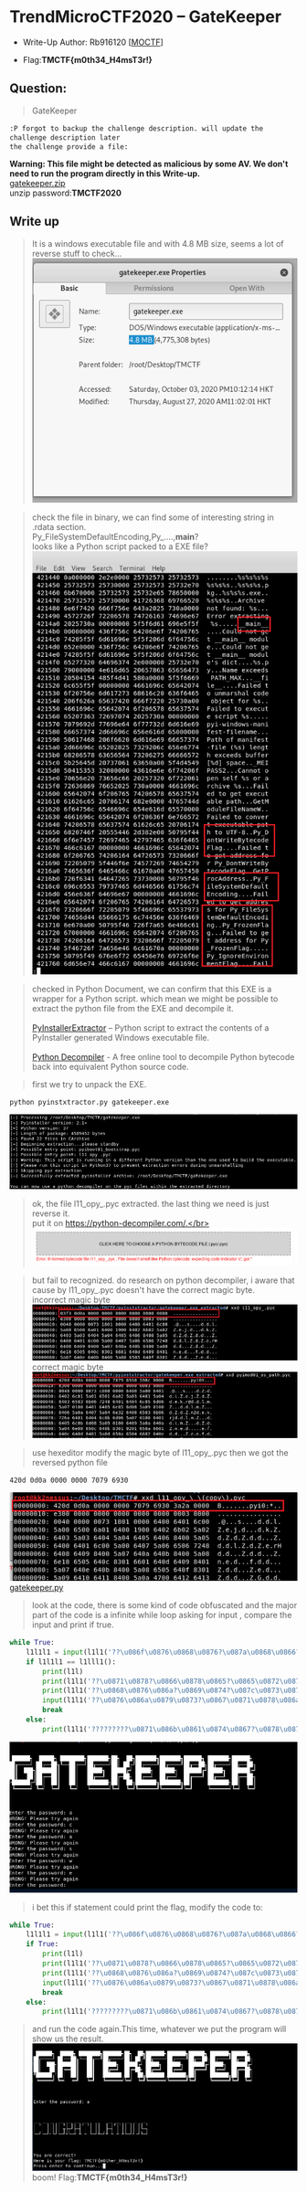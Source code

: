 # TrendMicroCTF2020 – GateKeeper

- Write-Up Author: Rb916120 \[[MOCTF](https://www.facebook.com/MOCSCTF)\]

- Flag:**TMCTF{m0th34_H4msT3r!}**

## **Question:**
> GateKeeper

```
:P forgot to backup the challenge description. will update the challenge description later
the challenge provide a file:

```
**Warning: This file might be detected as malicious by some AV. We don't need to run the program directly in this Write-up.**</br>
[gatekeeper.zip](./gatekeeper.zip)</br>
unzip password:**TMCTF2020**

## Write up
>It is a windows executable file and with 4.8 MB size, seems a lot of reverse stuff to check...</br>
![img](./img/2.PNG)

>check the file in binary, we can find some of interesting string in .rdata section.</br>
Py_FileSystemDefaultEncoding,Py_....,__main__?</br>
looks like a Python script packed to a EXE file?</br>
![img](./img/1.png)

>checked in Python Document, we can confirm that this EXE is a wrapper for a Python script.
which mean we might be possible to extract the python file from the EXE and decompile it.</br></br>
[PyInstallerExtractor](https://github.com/extremecoders-re/pyinstxtractor) – Python script to extract the contents of a PyInstaller generated Windows executable file.</br></br>
[Python Decompiler](https://python-decompiler.com/) - A free online tool to decompile Python bytecode back into equivalent Python source code.

>first we try to unpack the EXE.
```shell
python pyinstxtractor.py gatekeeper.exe
```
![img](./img/3.PNG)

>ok, the file l11_opy_.pyc extracted. the last thing we need is just reverse it.</br>
put it on https://python-decompiler.com/.</br>
![img](./img/4.PNG)

>but fail to recognized. do research on python decompiler, i aware that cause by l11_opy_.pyc doesn't have the correct magic byte.</br>
incorrect magic byte</br>
![img](./img/5.png)</br>
correct magic byte</br>
![img](./img/6.png)

>use hexeditor modify the magic byte of l11_opy_.pyc then we got the reversed python file
```
420d 0d0a 0000 0000 7079 6930
```
![img](./img/7.png)</br>
[gatekeeper.py](./gatekeeper.py)


> look at the code, there is some kind of code obfuscated and the major part of the code is 
a infinite while loop asking for input , compare the input and print if true.
```python
while True:
    l1l1l1 = input(l1l1('??\u086f\u0876\u0868\u0876?\u087a\u0868\u0866?\u0873\u0865\u0878\u0879\u0877\u0870\u0874\u0867????'))
    if l1l1l1 == l1lll1():
        print(l1l)
        print(l1l1('??\u0871\u0878?\u0866\u0878\u0865?\u0865\u0872\u0876\u0877\u086b\u0863\u0875???'))
        print(l1l1('??\u0868\u0876\u086a?\u0869\u0874?\u087c\u0873\u087a\u0878?\u0867\u086e\u0864\u086b\u083f??'), l1ll1())
        input(l1l1('??\u0876\u086a\u0879\u0873?\u0867\u0871\u0878\u086a\u0878?\u0875\u0871?\u0867\u0874\u0874\u0874\u086a\u0870\u0878\u0869??\u082e??'))
        break
    else:
        print(l1l1('?????????\u0871\u086b\u0861\u0874\u0867?\u0878\u0877\u087f?\u0862\u0869\u0864\u086d\u0873??'))
```
![img](./img/8.PNG)

>i bet this if statement could print the flag, modify the code to:
```python
while True:
    l1l1l1 = input(l1l1('??\u086f\u0876\u0868\u0876?\u087a\u0868\u0866?\u0873\u0865\u0878\u0879\u0877\u0870\u0874\u0867????'))
    if True:
        print(l1l)
        print(l1l1('??\u0871\u0878?\u0866\u0878\u0865?\u0865\u0872\u0876\u0877\u086b\u0863\u0875???'))
        print(l1l1('??\u0868\u0876\u086a?\u0869\u0874?\u087c\u0873\u087a\u0878?\u0867\u086e\u0864\u086b\u083f??'), l1ll1())
        input(l1l1('??\u0876\u086a\u0879\u0873?\u0867\u0871\u0878\u086a\u0878?\u0875\u0871?\u0867\u0874\u0874\u0874\u086a\u0870\u0878\u0869??\u082e??'))
        break
    else:
        print(l1l1('?????????\u0871\u086b\u0861\u0874\u0867?\u0878\u0877\u087f?\u0862\u0869\u0864\u086d\u0873??'))
```

>and run the code again.This time, whatever we put the program will show us the result.
![img](./img/9.PNG)</br>
>boom! Flag:**TMCTF{m0th34_H4msT3r!}**
